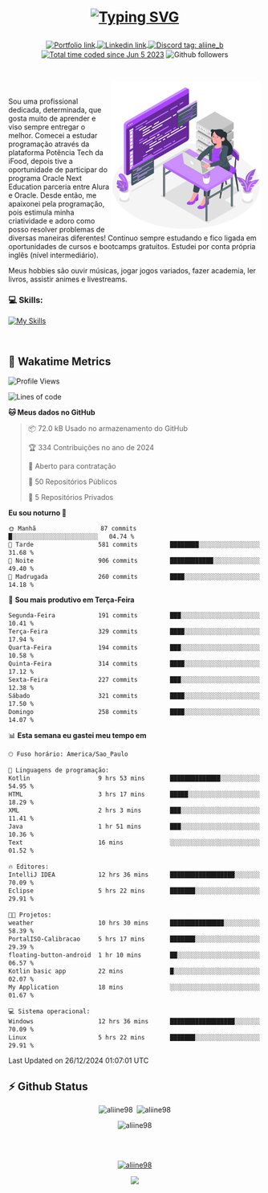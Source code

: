 # <p align = "center"><a href="https://git.io/typing-svg"><img src="https://readme-typing-svg.demolab.com?font=Space+Mono&size=28&pause=1000&duration=4000&color=8E58F7&vCenter=true&width=500&lines=%E2%9C%A8+Ol%C3%A1%2C+sou+Aline+Bevilacqua;%E2%9C%A8+Desenvolvedora+Web!" alt="Typing SVG" /></a></p>

<p align = "center">
    <a href="https://aliine98.github.io" target="_blank">
        <img alt="Portfolio link" align="center" src = "https://img.shields.io/badge/portfolio-8A2BE2?style=for-the-badge">
    </a>
    <a href="https://www.linkedin.com/in/aline-bevilacqua/" target="_blank">
        <img alt="Linkedin link" align="center" src = "https://img.shields.io/badge/LinkedIn-0077B5?style=for-the-badge&logo=linkedin&logoColor=white">
    </a>
    <a href="https://discord.com/" target="_blank">
        <img alt="Discord tag: aliine_b" align="center" src="https://img.shields.io/badge/-aliine__b-5865f2?style=flat-square&logo=Discord&logoColor=FFF" height="28">
    </a>
    <a href="https://wakatime.com/@aliine"><img src="https://wakatime.com/badge/user/d705bdc6-1244-4026-9380-8de8c1599f8d.svg?style=for-the-badge" alt="Total time coded since Jun 5 2023" align="center"/></a>
    <img alt="Github followers" align="center" src="https://img.shields.io/github/followers/Aliine98?style=for-the-badge&color=bf0f47&logo=github&logoColor=white">
</p><br>

<a href="https://storyset.com/"><img src="./assets/coding-amico.svg" width="300" align="right"></a>

<div align="left">
<br>

Sou uma profissional dedicada, determinada, que gosta muito de aprender e viso sempre entregar o melhor. Comecei a estudar programação através da plataforma Potência Tech da iFood, depois tive a oportunidade de participar do programa Oracle Next Education parceria entre Alura e Oracle. Desde então, me apaixonei pela programação, pois estimula minha criatividade e adoro como posso resolver problemas de diversas maneiras diferentes! Continuo sempre estudando e fico ligada em oportunidades de cursos e bootcamps gratuitos.
Estudei por conta própria inglês (nível intermediário).

Meus hobbies são ouvir músicas, jogar jogos variados, fazer academia, ler livros, assistir animes e livestreams.

### 💻 Skills:
[![My Skills](https://skillicons.dev/icons?i=html,css,js,java,tailwind,mysql,hibernate,ts,nuxt,angular,next,firebase,express,mongo&perline=5)](https://skillicons.dev)
</div>
<br>

## 🚀 Wakatime Metrics

<!--START_SECTION:waka-->
![Profile Views](http://img.shields.io/badge/Visualizac%C3%B5es%20do%20perfil-0-blue)

![Lines of code](https://img.shields.io/badge/Desde%20o%20Hello%20World%20eu%20escrevi-385.2%20thousand%20linhas%20de%20c%C3%B3digo-blue)

**🐱 Meus dados no GitHub** 

> 📦 72.0 kB Usado no armazenamento do GitHub 
 > 
> 🏆 334 Contribuições no ano de 2024
 > 
> 💼 Aberto para contratação
 > 
> 📜 50 Repositórios Públicos 
 > 
> 🔑 5 Repositórios Privados 
 > 
**Eu sou noturno 🦉** 

```text
🌞 Manhã                  87 commits          █░░░░░░░░░░░░░░░░░░░░░░░░   04.74 % 
🌆 Tarde                  581 commits         ████████░░░░░░░░░░░░░░░░░   31.68 % 
🌃 Noite                  906 commits         ████████████░░░░░░░░░░░░░   49.40 % 
🌙 Madrugada              260 commits         ████░░░░░░░░░░░░░░░░░░░░░   14.18 % 
```
📅 **Sou mais produtivo em Terça-Feira** 

```text
Segunda-Feira            191 commits         ███░░░░░░░░░░░░░░░░░░░░░░   10.41 % 
Terça-Feira              329 commits         ████░░░░░░░░░░░░░░░░░░░░░   17.94 % 
Quarta-Feira             194 commits         ███░░░░░░░░░░░░░░░░░░░░░░   10.58 % 
Quinta-Feira             314 commits         ████░░░░░░░░░░░░░░░░░░░░░   17.12 % 
Sexta-Feira              227 commits         ███░░░░░░░░░░░░░░░░░░░░░░   12.38 % 
Sábado                   321 commits         ████░░░░░░░░░░░░░░░░░░░░░   17.50 % 
Domingo                  258 commits         ████░░░░░░░░░░░░░░░░░░░░░   14.07 % 
```


📊 **Esta semana eu gastei meu tempo em** 

```text
🕑︎ Fuso horário: America/Sao_Paulo

💬 Linguagens de programação: 
Kotlin                   9 hrs 53 mins       ██████████████░░░░░░░░░░░   54.95 % 
HTML                     3 hrs 17 mins       █████░░░░░░░░░░░░░░░░░░░░   18.29 % 
XML                      2 hrs 3 mins        ███░░░░░░░░░░░░░░░░░░░░░░   11.41 % 
Java                     1 hr 51 mins        ███░░░░░░░░░░░░░░░░░░░░░░   10.36 % 
Text                     16 mins             ░░░░░░░░░░░░░░░░░░░░░░░░░   01.52 % 

🔥 Editores: 
IntelliJ IDEA            12 hrs 36 mins      ██████████████████░░░░░░░   70.09 % 
Eclipse                  5 hrs 22 mins       ███████░░░░░░░░░░░░░░░░░░   29.91 % 

🐱‍💻 Projetos: 
weather                  10 hrs 30 mins      ███████████████░░░░░░░░░░   58.39 % 
PortalISO-Calibracao     5 hrs 17 mins       ███████░░░░░░░░░░░░░░░░░░   29.39 % 
floating-button-android  1 hr 10 mins        ██░░░░░░░░░░░░░░░░░░░░░░░   06.57 % 
Kotlin basic app         22 mins             █░░░░░░░░░░░░░░░░░░░░░░░░   02.07 % 
My Application           18 mins             ░░░░░░░░░░░░░░░░░░░░░░░░░   01.67 % 

💻 Sistema operacional: 
Windows                  12 hrs 36 mins      ██████████████████░░░░░░░   70.09 % 
Linux                    5 hrs 22 mins       ███████░░░░░░░░░░░░░░░░░░   29.91 % 
```


 Last Updated on 26/12/2024 01:07:01 UTC
<!--END_SECTION:waka-->
 
## ⚡ Github Status

<p align="center"><img src="https://my-github-readme-stats-aliine98.vercel.app/api?username=aliine98&show_icons=true&locale=en&theme=radical" alt="aliine98" />&nbsp;&nbsp;<img src="https://my-github-readme-stats-aliine98.vercel.app/api/top-langs?username=aliine98&show_icons=true&locale=en&layout=compact&theme=radical&exclude_repo=my-github-readme-stats,my-github-readme-streak-stats,github-readme-streak-stats,ajax-com-js-puro" alt="aliine98" /></p>

<p align="center"><img src="https://my-github-readme-streak-stats.vercel.app?user=aliine98&theme=radical" alt="aliine98" /></p>

<br><br>
<p align="center"> <a href="https://github.com/ryo-ma/github-profile-trophy" target="_blank"><img src="https://github-profile-trophy.vercel.app/?username=aliine98&theme=radical&column=4" alt="aliine98" /></a> </p>

<p align="center"><img src="https://media4.giphy.com/media/C1bBFL2dMQxA4/giphy.gif?cid=ecf05e47z7xqxd7gboyuplq95r7v869x9bi8msk1upllpme2&ep=v1_gifs_search&rid=giphy.gif&ct=g" width="700"></p>
